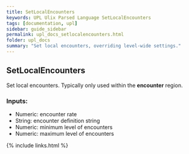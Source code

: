 ```yaml
---
title: SetLocalEncounters
keywords: UPL Ulix Parsed Language SetLocalEncounters
tags: [documentation, upl]
sidebar: guide_sidebar
permalink: upl_docs_setlocalencounters.html
folder: upl_docs
summary: "Set local encounters, overriding level-wide settings."
---
```


## SetLocalEncounters

Set local encounters. Typically only used within the **encounter** region.

### Inputs:
- Numeric: encounter rate
- String: encounter definition string
- Numeric: minimum level of encounters
- Numeric: maximum level of encounters

{% include links.html %}